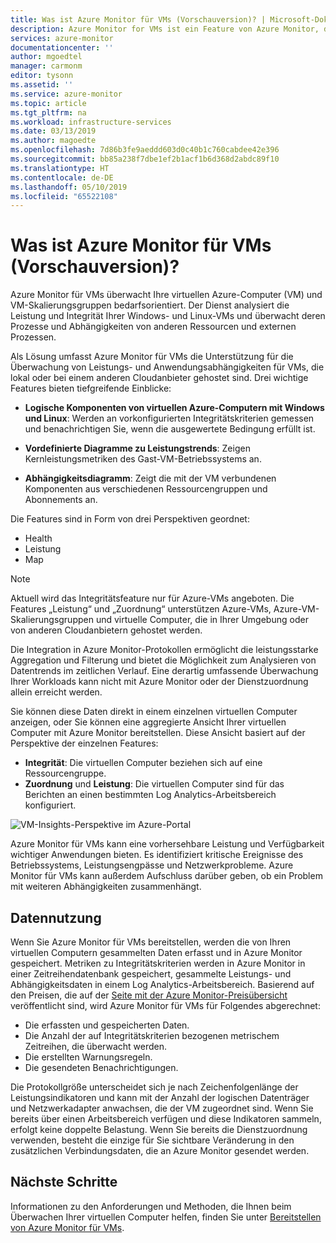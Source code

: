 ```yaml
---
title: Was ist Azure Monitor für VMs (Vorschauversion)? | Microsoft-Dokumentation
description: Azure Monitor for VMs ist ein Feature von Azure Monitor, das Integritäts- und Leistungsüberwachung des Azure VM-Betriebssystems mit der automatischen Erkennung von Anwendungskomponenten und Abhängigkeiten mit anderen Ressourcen kombiniert und die Kommunikation unter ihnen als Zuordnung darstellt. Dieser Artikel bietet eine Übersicht.
services: azure-monitor
documentationcenter: ''
author: mgoedtel
manager: carmonm
editor: tysonn
ms.assetid: ''
ms.service: azure-monitor
ms.topic: article
ms.tgt_pltfrm: na
ms.workload: infrastructure-services
ms.date: 03/13/2019
ms.author: magoedte
ms.openlocfilehash: 7d86b3fe9aeddd603d0c40b1c760cabdee42e396
ms.sourcegitcommit: bb85a238f7dbe1ef2b1acf1b6d368d2abdc89f10
ms.translationtype: HT
ms.contentlocale: de-DE
ms.lasthandoff: 05/10/2019
ms.locfileid: "65522108"
---
```

# <a name="what-is-azure-monitor-for-vms-preview"></a>Was ist Azure Monitor für VMs (Vorschauversion)?

Azure Monitor für VMs überwacht Ihre virtuellen Azure-Computer (VM) und VM-Skalierungsgruppen bedarfsorientiert. Der Dienst analysiert die Leistung und Integrität Ihrer Windows- und Linux-VMs und überwacht deren Prozesse und Abhängigkeiten von anderen Ressourcen und externen Prozessen. 

Als Lösung umfasst Azure Monitor für VMs die Unterstützung für die Überwachung von Leistungs- und Anwendungsabhängigkeiten für VMs, die lokal oder bei einem anderen Cloudanbieter gehostet sind. Drei wichtige Features bieten tiefgreifende Einblicke:

* **Logische Komponenten von virtuellen Azure-Computern mit Windows und Linux**: Werden an vorkonfigurierten Integritätskriterien gemessen und benachrichtigen Sie, wenn die ausgewertete Bedingung erfüllt ist.  

* **Vordefinierte Diagramme zu Leistungstrends**: Zeigen Kernleistungsmetriken des Gast-VM-Betriebssystems an.

* **Abhängigkeitsdiagramm**: Zeigt die mit der VM verbundenen Komponenten aus verschiedenen Ressourcengruppen und Abonnements an.  

Die Features sind in Form von drei Perspektiven geordnet:

* Health
* Leistung
* Map

>[!NOTE]
>Aktuell wird das Integritätsfeature nur für Azure-VMs angeboten. Die Features „Leistung“ und „Zuordnung“ unterstützen Azure-VMs, Azure-VM-Skalierungsgruppen und virtuelle Computer, die in Ihrer Umgebung oder von anderen Cloudanbietern gehostet werden.

Die Integration in Azure Monitor-Protokollen ermöglicht die leistungsstarke Aggregation und Filterung und bietet die Möglichkeit zum Analysieren von Datentrends im zeitlichen Verlauf. Eine derartig umfassende Überwachung Ihrer Workloads kann nicht mit Azure Monitor oder der Dienstzuordnung allein erreicht werden.  

Sie können diese Daten direkt in einem einzelnen virtuellen Computer anzeigen, oder Sie können eine aggregierte Ansicht Ihrer virtuellen Computer mit Azure Monitor bereitstellen. Diese Ansicht basiert auf der Perspektive der einzelnen Features:

* **Integrität**: Die virtuellen Computer beziehen sich auf eine Ressourcengruppe.
* **Zuordnung** und **Leistung**: Die virtuellen Computer sind für das Berichten an einen bestimmten Log Analytics-Arbeitsbereich konfiguriert.

![VM-Insights-Perspektive im Azure-Portal](./media/vminsights-overview/vminsights-azmon-directvm-01.png)

Azure Monitor für VMs kann eine vorhersehbare Leistung und Verfügbarkeit wichtiger Anwendungen bieten. Es identifiziert kritische Ereignisse des Betriebssystems, Leistungsengpässe und Netzwerkprobleme. Azure Monitor für VMs kann außerdem Aufschluss darüber geben, ob ein Problem mit weiteren Abhängigkeiten zusammenhängt.  

## <a name="data-usage"></a>Datennutzung 

Wenn Sie Azure Monitor für VMs bereitstellen, werden die von Ihren virtuellen Computern gesammelten Daten erfasst und in Azure Monitor gespeichert. Metriken zu Integritätskriterien werden in Azure Monitor in einer Zeitreihendatenbank gespeichert, gesammelte Leistungs- und Abhängigkeitsdaten in einem Log Analytics-Arbeitsbereich. Basierend auf den Preisen, die auf der [Seite mit der Azure Monitor-Preisübersicht](https://azure.microsoft.com/pricing/details/monitor/) veröffentlicht sind, wird Azure Monitor für VMs für Folgendes abgerechnet:

* Die erfassten und gespeicherten Daten.
* Die Anzahl der auf Integritätskriterien bezogenen metrischem Zeitreihen, die überwacht werden.
* Die erstellten Warnungsregeln.
* Die gesendeten Benachrichtigungen. 

Die Protokollgröße unterscheidet sich je nach Zeichenfolgenlänge der Leistungsindikatoren und kann mit der Anzahl der logischen Datenträger und Netzwerkadapter anwachsen, die der VM zugeordnet sind. Wenn Sie bereits über einen Arbeitsbereich verfügen und diese Indikatoren sammeln, erfolgt keine doppelte Belastung. Wenn Sie bereits die Dienstzuordnung verwenden, besteht die einzige für Sie sichtbare Veränderung in den zusätzlichen Verbindungsdaten, die an Azure Monitor gesendet werden.

## <a name="next-steps"></a>Nächste Schritte
Informationen zu den Anforderungen und Methoden, die Ihnen beim Überwachen Ihrer virtuellen Computer helfen, finden Sie unter [Bereitstellen von Azure Monitor für VMs](vminsights-enable-overview.md).
